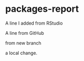 # packages-report

A line I added from RStudio

A line from GitHub

from new branch

a local change. 